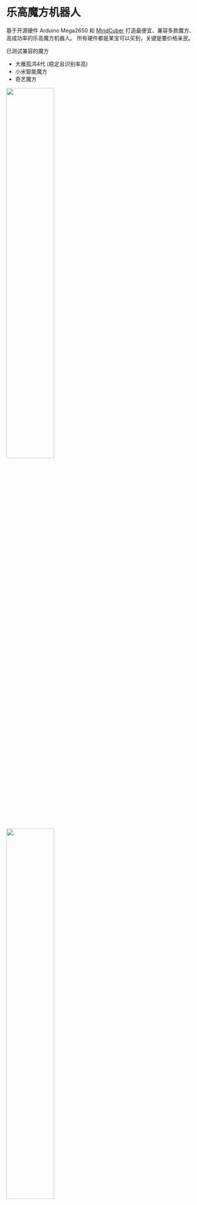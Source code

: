 
# 乐高魔方机器人

基于开源硬件 Arduino Mega2650 和 [MindCuber](http://mindcuber.com) 打造最便宜、兼容多款魔方、高成功率的乐高魔方机器人。
所有硬件都是某宝可以买到，关键是要价格亲民。

已测试兼容的魔方
- 大雁孤鸿4代 (稳定且识别率高)
- 小米智能魔方
- 奇艺魔方

<img src="assets/intro/cuber.jpg" width="50%" />

<img src="assets/intro/connect.jpg" width="50%" />

<img src="assets/intro/megashield.jpg" width="50%" />

## 代码分支

- ev3 分支基于 Lego EV3 套装，机械部分改动小，适合初级玩家
- spike 分支基于 Lego Spike 套装，但动力部分仍用 EV3 的马达，机械部分改动较大，适合有一定动手能力的玩家
## 方案选择

- 积木部分
  - ev3 分支选择乐高 EV3 套装， 拼搭说明见 [How to build MindCub3r for LEGO MINDSTORMS EV3](http://mindcuber.com/mindcub3r/mindcub3r.html)
  - spike 分支选择乐高 Spike 套装， 拼搭说明见 [How to build PrimeCuber for LEGO Education SPIKE Prime](http://mindcuber.com/primecuber/primecuber.html)
- 程序部分参考 [MindCuber 源码](http://mindcuber.com/mindcuber/mindcuber-source.html)
- 主控 Arduino Mega2650
- 传感器控制板 [Bricktronics Megashield](https://github.com/wayneandlayne/BricktronicsHardware)
- 颜色传感器 [TCS34725](assets/tcs34725.png)
- 乐高马达或国产兼容马达
- 超声波传感器使用 HCSR04
- ADKeyboard

## 依赖

安装到 Arduino 的 libraries
- [BricktronicsMegashield](https://github.com/wayneandlayne/BricktronicsMegashield)
- [BricktronicsMotor](https://github.com/wayneandlayne/BricktronicsMotor)

使用 Arduino IDE 安装

- Adafruit_BusIO
- Adafruit_TCS34725
- HCSR04
- LiquidCrystal_I2C

## 硬件成本

| 器件                    | 数量 | 成本 (RMB) | 描述 |
| ----------------------- | ---- | ---------- | ---- |
| Arduino Mega2650        | 1    | 40         | -    |
| Bricktronics Megashield | 1    | 15         | -    |
| TCS34725                | 1    | 6.5        | -    |
| Lego Ev3大马达          | 2    | 80         | -    |
| Lego Ev3中马达          | 1    | 70         | -    |
| HCSR04超声波传感器      | 1    | 15.5       | -    |
| ADKeyboard              | 1    | 4          | -    |
| LCD1602A                | 1    | 10         | -    |
| 18650锂电池             | 2    | 10         | -    |
| 合计                    | -    | 341        | -    | - |

## 搭建说明

机械部分

- ev3 分支使用 EV3 套装，拼搭说明见 [How to build MindCub3r for LEGO MINDSTORMS EV3](http://mindcuber.com/mindcub3r/mindcub3r.html)
- spike 分支选择乐高 Spike 套装， 拼搭说明见 [How to build PrimeCuber for LEGO Education SPIKE Prime](http://mindcuber.com/primecuber/primecuber.html)

底盘马达接 Megashield 的 Motor1 端口 , 翻转马达接 Megashield 的 Motor2 端口 , 扫描马达接 Megashield 的 Motor3 端口
### 超声波传感器

使用 Megashield 的 Sensor1 端口, 用跳线连接 4 和 5 脚，Echo 接 RJ12 的 6 脚, Trig 接 5 脚, Vcc 接 4 脚, Gnd 接 3 脚, 其余留空

<img src="assets/intro/hcsr04.jpg" width="50%" />

### 颜色传感器

TCS34725 双孔版本,使用 I2C 连接 Megashield

拼装所需乐高配件:

| 编号  | 数量 |
| ----- | ---- |
| 41678 | 1    |
| 22961 | 2    |
| 18654 | 2    |
| 60483 | 2    |
| 6575  | 2    |

改造图示:

<img src="assets/intro/color1.jpg" width="50%" />
<img src="assets/intro/color2.jpg" width="50%" />
<img src="assets/intro/color3.jpg" width="50%" />
<img src="assets/intro/color4.jpg" width="50%" />


### LCD1602A

使用 I2C 连接 Megashield

<img src="assets/intro/lcd1602.jpg" width="50%" />

### ADKeyboard
使用 Megashield 的 Sensor2 端口, 用跳线连接 3 和 4 脚， Out 接 RJ12 的 6 脚, Vcc 接 4 脚, Gnd 接 3 脚, 其余留空

<img src="assets/intro/keyboard.jpg" width="50%" />

### 转盘的改造

为了减小魔方在转盘中的活动空间，使扫描位置更精确，使用 8 个 42610 替换原先的 62462。

改造图示:

<img src="assets/intro/dipan.jpg" width="50%" />

参考：
https://tengxiao.wang/index.php/archives/38/



### 触碰传感器的改造

` 本项目的Spike分支才有用到触碰传感器 `

BricktronicsButton 只支持 Nxt Touch Sensor, 要想使用 Ev3 Touch Sensor 需要进行改造

首先需要理解两者之间的区别 

Nxt Touch Sensor 机械开关连接在引脚 1 和 引脚 2 (GND) 之间，串联一个2.2K 的电阻.

Ev3 Touch Sensor 机械开关连接在引脚 4 （5V） 和 引脚 6  之间 ，串联一个2.2K 的电阻，引脚 1 连接GND， 串联 一个910 ohm 的电阻

可见两者在按下机械开关后，反应是不同的。Nxt Touch Sensor 按下后引脚 1 输出低电平 ， 而 Ev3 Touch Sensor 是引脚 6 输出高电平 。

BricktronicsButton 的 input pin 设为了 pullup模式， 即没有外接负载时，为高电平 。当按下机械开关后, 引脚连通GND，使电平发生变化，input pin即变为低电平 。详见 Arduino 的引脚模式设置。

#### 改造方法

- Ev3 Touch Sensor 的引脚4 由接 5V 改为 GND， 使机械开关按下后，引脚 6 输出为低电平 。其他不变。
  
只需改连接线即可，将排线的3,4线剪断， 连接Touch Sensor 一端的 4 线连到另一端的3线，注意此时排线只能单向使用。此时 Touch Sensor 一端的3线是断开状态，另一端的4线是断开状态。

- Bricktronics 上相应的 Sensor 跳线连接 4 和 5 脚


![gaizao.png](assets/gaizao.png)  



### Ev3 Touch Sensor

参见资料 [ev3_hardware_developer_kit.pdf](./ev3_hardware_developer_kit.pdf)

The touch sensor is a very simple sensor which basically enables building a robot which is able to feel.
The sensor consists of a basic mechanical switch which can either be pressed or released. Given the
simplicity of the sensor, this sensor is also implemented as a pure analog sensor.
The mechanical switch is connected between pin 4, GND with a 2.2 K Ohm resistor in serial and pin 6
within the 6 pole connector. The EV3 P-brick continuously reads the AD-value on pin 6 and through
evaluating this value it is able to determined if the touch sensor is activated or not.
Pin 1 includes a 910 ohm resistor connected to GND, which is used as the ID for the touch sensor.

![ev3-touch-sensor.png](assets/ev3-touch-sensor.png)

### Nxt Touch Sensor

参见资料 [lego_nxt_hw_dev_kit.pdf](./lego_nxt_hw_dev_kit.pdf)

![nxt-btn-sensor](assets/nxt-btn-sensor.png)




### 感谢

http://mindcuber.com/

http://cube20.org

http://www.diy-robots.com/?p=9

https://rubiks-cube-solver.com/zh/

https://tomas.rokicki.com/cubecontest/

http://www.pazhong.net/?p=435

https://bbs.cmnxt.com/
